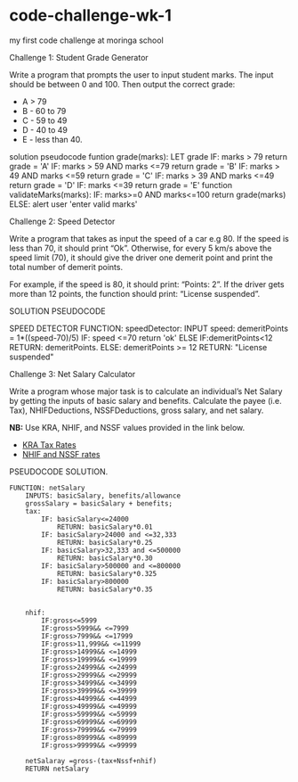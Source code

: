 # code-challenge-wk-1
my first code challenge at moringa school

Challenge 1: Student Grade Generator

Write a program that prompts the user to input student marks. The input should be between 0 and 100. Then output the correct grade:

- A > 79
- B - 60 to 79
- C - 59 to 49
- D - 40 to 49
- E - less than 40.

solution pseudocode
    funtion grade(marks):
		LET grade
		IF: marks > 79
			return grade = 'A'
		IF: marks > 59 AND marks <=79
			return grade = 'B'
		IF: marks > 49 AND marks <=59
			return grade = 'C'
		IF: marks > 39 AND marks <=49
			return grade = 'D'
		IF: marks <=39
			return grade = 'E'
	function validateMarks(marks):
		IF: marks>=0 AND marks<=100
			return	 grade(marks)
		ELSE: alert user 'enter valid marks'
			

Challenge 2: Speed Detector

Write a program that takes as input the speed of a car e.g 80. If the speed is less than 70, it should print “Ok”. Otherwise, for every 5 km/s above the speed limit (70), it should give the driver one demerit point and print the total number of demerit points.

For example, if the speed is 80, it should print: “Points: 2”. If the driver gets more than 12 points, the function should print: “License suspended”.

SOLUTION PSEUDOCODE

SPEED DETECTOR
	FUNCTION: speedDetector: INPUT speed:
		demeritPoints = 1*((speed-70)/5)
		IF: speed <=70
			return 'ok'
		ELSE IF:demeritPoints<12
			RETURN: demeritPoints.
		ELSE: demeritPoints >= 12
			RETURN: "License suspended"


Challenge 3: Net Salary Calculator

Write a program whose major task is to calculate an individual’s Net Salary by getting the inputs of basic salary and benefits. Calculate the payee (i.e. Tax), NHIFDeductions, NSSFDeductions, gross salary, and net salary.

**NB:** Use KRA, NHIF, and NSSF values provided in the link below.

- [KRA Tax Rates](https://www.kra.go.ke/en/individual/calculate-tax/calculating-tax/paye)
- [NHIF and NSSF rates](https://www.aren.co.ke/payroll/taxrates.htm)

PSEUDOCODE SOLUTION.


    FUNCTION: netSalary
		INPUTS: basicSalary, benefits/allowance
		grossSalary = basicSalary + benefits;
		tax: 
			IF: basicSalary<=24000
				RETURN: basicSalary*0.01
			IF: basicSalary>24000 and <=32,333
				RETURN: basicSalary*0.25
			IF: basicSalary>32,333 and <=500000
				RETURN: basicSalary*0.30
			IF: basicSalary>500000 and <=800000
				RETURN: basicSalary*0.325
			IF: basicSalary>800000
				RETURN: basicSalary*0.35
			
		
		nhif:
			IF:gross<=5999 
			IF:gross>5999&& <=7999
			IF:gross>7999&& <=17999
			IF:gross>11,999&& <=11999
			IF:gross>14999&& <=14999
			IF:gross>19999&& <=19999
			IF:gross>24999&& <=24999
			IF:gross>29999&& <=29999
			IF:gross>34999&& <=34999
			IF:gross>39999&& <=39999
			IF:gross>44999&& <=44999
			IF:gross>49999&& <=49999
			IF:gross>59999&& <=59999
			IF:gross>69999&& <=69999
			IF:gross>79999&& <=79999
			IF:gross>89999&& <=89999
			IF:gross>99999&& <=99999

		netSalaray =gross-(tax+Nssf+nhif)
		RETURN netSalary